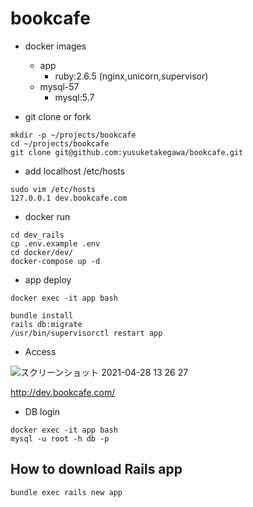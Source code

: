 # bookcafe

- docker images
  - app
    - ruby:2.6.5 (nginx,unicorn,supervisor)
  - mysql-57
    - mysql:5.7


- git clone or fork

```
mkdir -p ~/projects/bookcafe
cd ~/projects/bookcafe
git clone git@github.com:yusuketakegawa/bookcafe.git
```

- add localhost /etc/hosts

```
sudo vim /etc/hosts
127.0.0.1 dev.bookcafe.com
```

- docker run

```
cd dev_rails
cp .env.example .env
cd docker/dev/
docker-compose up -d
```

- app deploy

```
docker exec -it app bash

bundle install
rails db:migrate
/usr/bin/supervisorctl restart app
``` 

- Access

![スクリーンショット 2021-04-28 13 26 27](https://user-images.githubusercontent.com/78135308/116346547-77142f80-a825-11eb-8572-a795ee44c537.gif)


http://dev.bookcafe.com/

- DB login

```
docker exec -it app bash
mysql -u root -h db -p
```

## How to download Rails app

```
bundle exec rails new app
```

